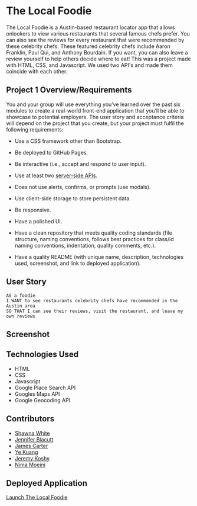 # The Local Foodie
The Local Foodie is a Austin-based restaurant locator app that allows onlookers to view various restaurants that several famous chefs prefer. You can also see the reviews for every restaurant that were recommended by these celebrity chefs. These featured celebrity chefs include Aaron Franklin, Paul Qui, and Anthony Bourdain. If you want, you can also leave a review yourself to help others decide where to eat! This was a project made with HTML, CSS, and Javascript. We used two API's and made them coincide with each other.

## Project 1 Overview/Requirements
You and your group will use everything you’ve learned over the past six modules to create a real-world front-end application that you’ll be able to showcase to potential employers. The user story and acceptance criteria will depend on the project that you create, but your project must fulfil the following requirements:

* Use a CSS framework other than Bootstrap.

* Be deployed to GitHub Pages.

* Be interactive (i.e., accept and respond to user input).

* Use at least two [server-side APIs](https://coding-boot-camp.github.io/full-stack/apis/api-resources).

* Does not use alerts, confirms, or prompts (use modals).

* Use client-side storage to store persistent data.

* Be responsive.

* Have a polished UI.

* Have a clean repository that meets quality coding standards (file structure, naming conventions, follows best practices for class/id naming conventions, indentation, quality comments, etc.).

* Have a quality README (with unique name, description, technologies used, screenshot, and link to deployed application).

## User Story

```
AS a foodie
I WANT to see restaurants celebrity chefs have recommended in the Austin area
SO THAT I can see their reviews, visit the restaurant, and leave my own reviews
```

## Screenshot


## Technologies Used
* HTML
* CSS
* Javascript
* Google Place Search API
* Googles Maps API
* Google Geocoding API

## Contributors
* [Shawna White](https://github.com/shawnawhite3699)
* [Jennifer Blacutt](https://github.com/itsjennyb)
* [James Carter](https://github.com/carterjamesmike)
* [Ye Kuang](https://github.com/ykuang321)
* [Jeremy Koshy](https://github.com/jbkoshy)
* [Nima Moeini](https://github.com/nickthepriest76)

## Deployed Application
[Launch The Local Foodie]()
